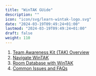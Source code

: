 ```yaml
---
title: "WinTAK GUide"
description: ""
icon: "icon/svg/learn-wintak-logo.svg"
date: "2024-03-19T09:49:24+01:00"
lastmod: "2024-03-19T09:49:24+01:00"
draft: false
weight: 110
---
```


1. [Team Awareness Kit (TAK) Overview](tak_overview)
2. [Navigate WinTAK](wintak_quick_reference/)
3. [Room Database with WinTAK](room_database_with_wintak/)
4. [Common Issues and FAQs](common_issues_and_faqs/)

